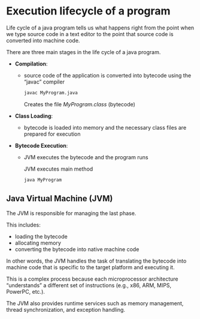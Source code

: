 # Execution lifecycle of a program

Life cycle of a java program tells us what happens right from the point when we type source code in a text editor to the point that source code is converted into machine code.

There are three main stages in the life cycle of a java program.

- **Compilation**:

  - source code of the application is converted into bytecode using the “javac” compiler

    ```sh
    javac MyProgram.java
    ```

    Creates the file _MyProgram.class_ (bytecode)

- **Class Loading**:
  - bytecode is loaded into memory and the necessary class files are prepared for execution
- **Bytecode Execution**:

  - JVM executes the bytecode and the program runs

    JVM executes main method

    ```sh
    java MyProgram
    ```

## Java Virtual Machine (JVM)

The JVM is responsible for managing the last phase.

This includes:

- loading the bytecode
- allocating memory
- converting the bytecode into native machine code

In other words, the JVM handles the task of translating the bytecode into machine code that is specific to the target platform and executing it.

This is a complex process because each microprocessor architecture “understands” a different set of instructions (e.g., x86, ARM, MIPS, PowerPC, etc.).

The JVM also provides runtime services such as memory management, thread synchronization, and exception handling.
